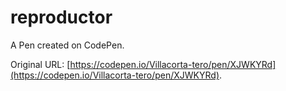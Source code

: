 # reproductor

A Pen created on CodePen.

Original URL: [https://codepen.io/Villacorta-tero/pen/XJWKYRd](https://codepen.io/Villacorta-tero/pen/XJWKYRd).

